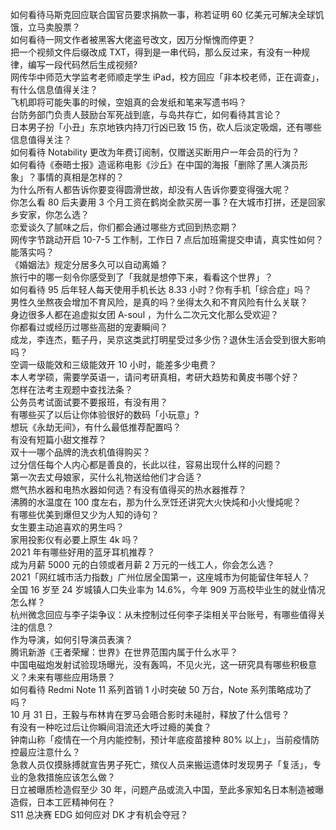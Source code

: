 如何看待马斯克回应联合国官员要求捐款一事，称若证明 60 亿美元可解决全球饥饿，立马卖股票？  
如何看待一网文作者被黑客大佬盗号改文，因万分惭愧而停更？  
把一个视频文件后缀改成 TXT，得到是一串代码，那么反过来，有没有一种规律，编写一段代码然后生成视频?  
网传华中师范大学监考老师顺走学生 iPad，校方回应「非本校老师，正在调查」，有什么信息值得关注？  
飞机即将可能失事的时候，空姐真的会发纸和笔来写遗书吗？  
台防务部门负责人鼓励台军死战到底，与岛共存亡，如何看待其言论？  
日本男子扮「小丑」东京地铁内持刀行凶已致 15 伤，砍人后淡定吸烟，还有哪些信息值得关注？  
如何看待 Notability 更改为年费订阅制，仅赠送买断用户一年会员的行为？  
如何看待《泰晤士报》造谣称电影《沙丘》在中国的海报「删除了黑人演员形象」？事情的真相是怎样的？  
为什么所有人都告诉你要变得圆滑世故，却没有人告诉你要变得强大呢？  
你怎么看 80 后夫妻用 3 个月工资在鹤岗全款买房一事？在大城市打拼，还是回家乡安家，你怎么选？  
恋爱谈久了腻味之后，你们都会通过哪些方式回到热恋期？  
网传字节跳动开启 10-7-5 工作制，工作日 7 点后加班需提交申请，真实性如何？能落实吗？  
《婚姻法》规定分居多久可以自动离婚？  
旅行中的哪一刻令你感受到了「我就是想停下来，看看这个世界」？  
如何看待 95 后年轻人每天使用手机长达 8.33 小时？你有手机「综合症」吗？  
男性久坐熬夜会增加不育风险，是真的吗？坐得太久和不育风险有什么关联？  
身边很多人都在追虚拟女团 A-soul ，为什么二次元文化那么受欢迎？  
你都看过或经历过哪些高甜的宠妻瞬间？  
成龙，李连杰，甄子丹，吴京这类武打明星受过多少伤？退休生活会受到很大影响吗？  
空调一级能效和三级能效开 10 小时，能差多少电费？  
本人考学硕，需要学英语一，请问考研真相，考研大趋势和黄皮书哪个好？  
怎样在法考主观题中查找法条？  
公务员考试面试要不要报班，有没有用？  
有哪些买了以后让你体验很好的数码「小玩意」?  
想玩《永劫无间》，有什么最低推荐配置吗？  
有没有短篇小甜文推荐？  
双十一哪个品牌的洗衣机值得购买？  
过分信任每个人内心都是善良的，长此以往，容易出现什么样的问题？  
第一次去丈母娘家，买什么礼物送给他们才合适？  
燃气热水器和电热水器如何选？有没有值得买的热水器推荐？  
沸腾的水温度在 100 度左右，那为什么烹饪还讲究大火快炖和小火慢炖呢？  
有哪些优美到爆但又少为人知的诗句？  
女生要主动追喜欢的男生吗？  
家用投影仪有必要上原生 4k 吗？  
2021 年有哪些好用的蓝牙耳机推荐？  
成为月薪 5000 元的白领或者月薪 2 万元的一线工人，你会怎么选？  
2021「网红城市活力指数」广州位居全国第一，这座城市为何能留住年轻人？  
全国 16 岁至 24 岁城镇人口失业率为 14.6%，今年 909 万高校毕业生的就业情况怎么样？  
杭州微念回应与李子柒争议：从未控制过任何李子柒相关平台账号，有哪些值得关注的信息？  
作为导演，如何引导演员表演？  
腾讯新游《王者荣耀：世界》在世界范围内属于什么水平？  
中国电磁炮发射试验现场曝光，没有轰鸣，不见火光，这一研究具有哪些积极意义？未来有哪些应用场景？  
如何看待 Redmi Note 11 系列首销 1 小时突破 50 万台，Note 系列策略成功了吗？  
10 月 31 日，王毅与布林肯在罗马会晤合影时未碰肘，释放了什么信号？  
有没有一种吃过后让你瞬间泪流还大呼过瘾的美食？  
钟南山称「疫情在一个月内能控制，预计年底疫苗接种 80% 以上」，当前疫情防控最应注意什么？  
急救人员仅摸脉搏就宣告男子死亡，殡仪人员来搬运遗体时发现男子「复活」，专业的急救措施应该怎么做？  
日立被曝质检造假至少 30 年，问题产品或流入中国，至此多家知名日本制造被曝造假，日本工匠精神何在？  
S11 总决赛 EDG 如何应对 DK 才有机会夺冠？  
